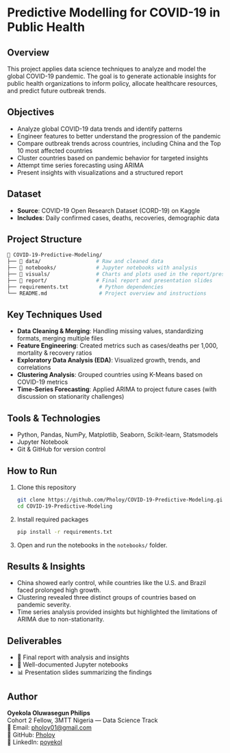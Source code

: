# Predictive Modelling for COVID-19 in Public Health

## Overview
This project applies data science techniques to analyze and model the global COVID-19 pandemic. The goal is to generate actionable insights for public health organizations to inform policy, allocate healthcare resources, and predict future outbreak trends.

## Objectives
- Analyze global COVID-19 data trends and identify patterns
- Engineer features to better understand the progression of the pandemic
- Compare outbreak trends across countries, including China and the Top 10 most affected countries
- Cluster countries based on pandemic behavior for targeted insights
- Attempt time series forecasting using ARIMA
- Present insights with visualizations and a structured report

## Dataset
- **Source**: COVID-19 Open Research Dataset (CORD-19) on Kaggle
- **Includes**: Daily confirmed cases, deaths, recoveries, demographic data

## Project Structure
```bash
📁 COVID-19-Predictive-Modeling/
├── 📁 data/                  # Raw and cleaned data
├── 📁 notebooks/             # Jupyter notebooks with analysis
├── 📁 visuals/               # Charts and plots used in the report/presentation
├── 📁 report/                # Final report and presentation slides
├── requirements.txt          # Python dependencies
└── README.md                 # Project overview and instructions
```

## Key Techniques Used
- **Data Cleaning & Merging**: Handling missing values, standardizing formats, merging multiple files
- **Feature Engineering**: Created metrics such as cases/deaths per 1,000, mortality & recovery ratios
- **Exploratory Data Analysis (EDA)**: Visualized growth, trends, and correlations
- **Clustering Analysis**: Grouped countries using K-Means based on COVID-19 metrics
- **Time-Series Forecasting**: Applied ARIMA to project future cases (with discussion on stationarity challenges)

## Tools & Technologies
- Python, Pandas, NumPy, Matplotlib, Seaborn, Scikit-learn, Statsmodels
- Jupyter Notebook
- Git & GitHub for version control

## How to Run
1. Clone this repository
   ```bash
   git clone https://github.com/Pholoy/COVID-19-Predictive-Modeling.git
   cd COVID-19-Predictive-Modeling
   ```
2. Install required packages
   ```bash
   pip install -r requirements.txt
   ```
3. Open and run the notebooks in the `notebooks/` folder.

## Results & Insights
- China showed early control, while countries like the U.S. and Brazil faced prolonged high growth.
- Clustering revealed three distinct groups of countries based on pandemic severity.
- Time series analysis provided insights but highlighted the limitations of ARIMA due to non-stationarity.

## Deliverables
- 📄 Final report with analysis and insights
- 🧾 Well-documented Jupyter notebooks
- 📊 Presentation slides summarizing the findings

## Author
**Oyekola Oluwasegun Philips**  
Cohort 2 Fellow, 3MTT Nigeria — Data Science Track  
📧 Email: pholoy01@gmail.com  
🔗 GitHub: [Pholoy](https://github.com/Pholoy)  
🔗 LinkedIn: [poyekol](https://www.linkedin.com/in/poyekol)
